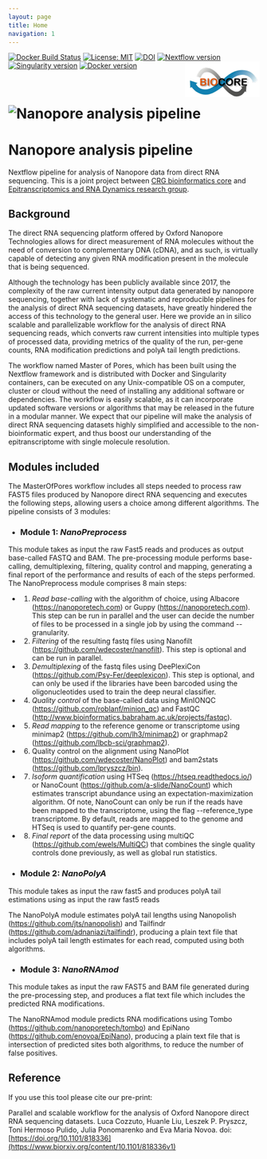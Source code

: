 ```yaml
---
layout: page
title: Home
navigation: 1
---
```


[![Docker Build Status](https://img.shields.io/docker/automated/biocorecrg/nanopore.svg)](https://cloud.docker.com/u/biocorecrg/repository/docker/biocorecrg/nanopore/builds)
[![License: MIT](https://img.shields.io/badge/License-MIT-yellow.svg)](https://opensource.org/licenses/MIT)
[![DOI](https://zenodo.org/badge/DOI/10.5281/zenodo.3518291.svg)](https://doi.org/10.5281/zenodo.3518291)
[![Nextflow version](https://img.shields.io/badge/Nextflow-19.10.0-brightgreen)](https://www.nextflow.io/)
[![Singularity version](https://img.shields.io/badge/Singularity-v2.6.1-green.svg)](https://www.sylabs.io/)
[![Docker version](https://img.shields.io/badge/Docker-v19.03-blue)](https://www.docker.com/)
<img align="right" href="https://biocore.crg.eu/" src="https://raw.githubusercontent.com/CRG-CNAG/BioCoreMiscOpen/master/logo/biocore-logo_small.png" />

<br/>

# ![Nanopore analysis pipeline](https://raw.githubusercontent.com/biocorecrg/master_of_pores/master/docs/logo_master.jpg) 

# Nanopore analysis pipeline
Nextflow pipeline for analysis of Nanopore data from direct RNA sequencing. This is a joint project between [CRG bioinformatics core](https://biocore.crg.eu/) and [Epitranscriptomics and RNA Dynamics research group](https://www.crg.eu/en/programmes-groups/novoa-lab).  

## Background

The direct RNA sequencing platform offered by Oxford Nanopore Technologies allows for direct measurement of RNA molecules without the need of conversion to complementary DNA (cDNA), and as such, is virtually capable of detecting any given RNA modification present in the molecule that is being sequenced.

Although the technology has been publicly available since 2017, the complexity of the raw current intensity output data generated by nanopore sequencing, together with lack of systematic and reproducible pipelines for the analysis of direct RNA sequencing datasets, have greatly hindered the access of this technology to the general user. Here we provide an in silico scalable and parallelizable workflow for the analysis of direct RNA sequencing reads, which converts raw current intensities into multiple types of processed data, providing metrics of the quality of the run, per-gene counts, RNA modification predictions and polyA tail length predictions.

The workflow named Master of Pores, which has been built using the Nextflow framework and is distributed with Docker and Singularity containers, can be executed on any Unix-compatible OS on a computer, cluster or cloud without the need of installing any additional software or dependencies. The workflow is easily scalable, as it can incorporate updated software versions or algorithms that may be released in the future in a modular manner. We expect that our pipeline will make the analysis of direct RNA sequencing datasets highly simplified and accessible to the non-bioinformatic expert, and thus boost our understanding of the epitranscriptome with single molecule resolution.

## Modules included

The MasterOfPores workflow includes all steps needed to process raw FAST5 files produced by Nanopore direct RNA sequencing and executes the following steps, allowing users a choice among different algorithms. The pipeline consists of 3 modules:

- ### Module 1: *NanoPreprocess*
This module takes as input the raw Fast5 reads and produces as output base-called FASTQ and BAM. The pre-processing module performs base-calling, demultiplexing, filtering, quality control and mapping, generating a final report of the performance and results of each of the steps performed.
The NanoPreprocess module comprises 8 main steps:

- 1. *Read base-calling* with the algorithm of choice, using Albacore (https://nanoporetech.com) or Guppy (https://nanoporetech.com). This step can be run in parallel and the user can decide the number of files to be processed in a single job by using the command --granularity. 
- 2. *Filtering* of the resulting fastq files using Nanofilt (https://github.com/wdecoster/nanofilt). This step is optional and can be run in parallel.
- 3. *Demultiplexing* of the fastq files using DeePlexiCon (https://github.com/Psy-Fer/deeplexicon). This step is optional, and can only be used if the libraries have been barcoded using the oligonucleotides used to train the deep neural classifier. 
- 4. *Quality control* of the base-called data using MinIONQC (https://github.com/roblanf/minion_qc) and FastQC (http://www.bioinformatics.babraham.ac.uk/projects/fastqc).
- 5. *Read mapping* to the reference genome or transcriptome using minimap2 (https://github.com/lh3/minimap2) or graphmap2 (https://github.com/lbcb-sci/graphmap2). 
- 6. Quality control on the alignment using NanoPlot (https://github.com/wdecoster/NanoPlot) and bam2stats (https://github.com/lpryszcz/bin).
- 7. *Isoform quantification* using HTSeq  (https://htseq.readthedocs.io/) or NanoCount (https://github.com/a-slide/NanoCount) which estimates transcript abundance using an expectation-maximization algorithm. Of note, NanoCount can only be run if the reads have been mapped to the transcriptome, using the flag --reference_type transcriptome. By default, reads are mapped to the genome and HTSeq is used to quantify per-gene counts. 
- 8. *Final report* of the data processing using multiQC (https://github.com/ewels/MultiQC) that combines the single quality controls done previously, as well as global run statistics. 

- ### Module 2: *NanoPolyA* 
This module takes as input the raw fast5 and produces polyA tail estimations using as input the raw fast5 reads

The NanoPolyA module estimates polyA tail lengths using Nanopolish (https://github.com/jts/nanopolish) and Tailfindr (https://github.com/adnaniazi/tailfindr), producing a plain text file that includes polyA tail length estimates for each read, computed using both algorithms. 

- ### Module 3:  *NanoRNAmod* 
This module takes as input the raw FAST5 and BAM file generated during the pre-processing step, and produces a flat text file which includes the predicted RNA modifications.

The NanoRNAmod module predicts RNA modifications using Tombo (https://github.com/nanoporetech/tombo) and EpiNano (https://github.com/enovoa/EpiNano), producing a plain text file that is intersection of predicted sites both algorithms, to reduce the number of false positives.  

## Reference
If you use this tool please cite our pre-print:

Parallel and scalable workflow for the analysis of Oxford Nanopore direct RNA sequencing datasets.
Luca Cozzuto, Huanle Liu, Leszek P. Pryszcz, Toni Hermoso Pulido, Julia Ponomarenko and Eva Maria Novoa.
doi: [https://doi.org/10.1101/818336](https://www.biorxiv.org/content/10.1101/818336v1)




